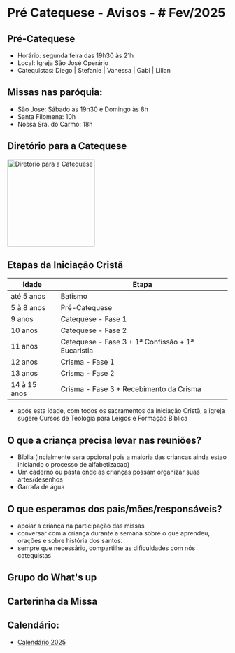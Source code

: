 # Pré Catequese - Avisos - # Fev/2025

## Pré-Catequese
- Horário: segunda feira das 19h30 às 21h
- Local: Igreja São José Operário
- Catequistas: Diego | Stefanie | Vanessa | Gabi | Lilian

## Missas nas paróquia:
- São José: Sábado às 19h30 e Domingo às 8h
- Santa Filomena: 10h
- Nossa Sra. do Carmo: 18h  

## Diretório para a Catequese

<img src="https://github.com/user-attachments/assets/cfc60204-fb99-4805-a662-b0719002fafb" alt="Diretório para a Catequese" style="width:200px;"/>

## Etapas da Iniciação Cristã

|Idade| Etapa|
|---|---
|até 5 anos|Batismo|
|5 à 8 anos|Pré-Catequese|
|9 anos| Catequese - Fase 1|
|10 anos| Catequese - Fase 2|
|11 anos| Catequese - Fase 3 + 1ª Confissão + 1ª Eucaristia|
|12 anos| Crisma - Fase 1|
|13 anos| Crisma - Fase 2|
|14 à 15 anos| Crisma - Fase 3 + Recebimento da Crisma|
* após esta idade, com todos os sacramentos da iniciação Cristã, a igreja sugere Cursos de Teologia para Leigos e Formação Bíblica

## O que a criança precisa levar nas reuniões? 
-	Bíblia (incialmente sera opcional pois a maioria das criancas ainda estao iniciando o processo de alfabetizacao)
-	Um caderno ou pasta onde as crianças possam organizar suas artes/desenhos
-	Garrafa de água 

## O que esperamos dos pais/mães/responsáveis? 
-	apoiar a criança na participação das missas
-	conversar com a criança durante a semana sobre o que aprendeu, orações e sobre história dos santos.
-	sempre que necessário, compartilhe as dificuldades com nós catequistas

## Grupo do What's up

## Carterinha da Missa

## Calendário:
- [Calendário 2025](https://github.com/oracoes-catolicas/pre-catequese/blob/main/docs/calendario-2025.xlsx)
